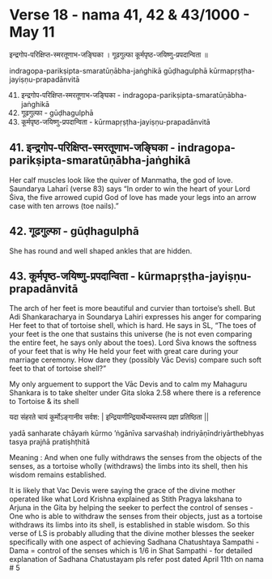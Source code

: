 # Verse 18 - nama 41, 42 & 43/1000 - May 11 

इन्द्रगोप-परिक्षिप्त-स्मरतूणाभ-जङ्घिका ।
गूढगुल्फा कूर्मपृष्ठ-जयिष्णु-प्रपदान्विता ॥

indragopa-parikṣipta-smaratūṇābha-jaṅghikā 
gūḍhagulphā kūrmapṛṣṭha-jayiṣṇu-prapadānvitā

41. इन्द्रगोप-परिक्षिप्त-स्मरतूणाभ-जङ्घिका  -  indragopa-parikṣipta-smaratūṇābha-jaṅghikā 
42. गूढगुल्फा  - gūḍhagulphā 
43. कूर्मपृष्ठ-जयिष्णु-प्रपदान्विता - kūrmapṛṣṭha-jayiṣṇu-prapadānvitā

## 41. इन्द्रगोप-परिक्षिप्त-स्मरतूणाभ-जङ्घिका  -  indragopa-parikṣipta-smaratūṇābha-jaṅghikā

Her calf muscles look like the quiver of Manmatha, the god of love. Saundarya Laharī (verse 83) says “In order to win the heart of your Lord Śiva, the five arrowed cupid God of love has made your legs into an arrow case with ten arrows (toe nails).”

## 42. गूढगुल्फा  - gūḍhagulphā

She has round and well shaped ankles that are hidden.

## 43. कूर्मपृष्ठ-जयिष्णु-प्रपदान्विता - kūrmapṛṣṭha-jayiṣṇu-prapadānvitā

The arch of her feet is more beautiful and curvier than tortoise’s shell. But Adi Shankaracharya in Soundarya Lahiri expresses his anger for comparing Her feet to that of tortoise shell, which is hard. He says in SL,  “The toes of your feet is the one that sustains this universe (he is not even comparing the entire feet, he says only about the toes). Lord Śiva knows the softness of your feet that is why He held your feet with great care during your marriage ceremony. How dare they (possibly Vāc Devis) compare such soft feet to that of tortoise shell?” 

My only arguement to support the Vāc Devis and to calm my Mahaguru Shankara is to take shelter under Gita sloka 2.58 where there is a reference to Tortoise & its shell 

यदा संहरते चायं कूर्मोऽङ्गानीव सर्वश: |
इन्द्रियाणीन्द्रियार्थेभ्यस्तस्य प्रज्ञा प्रतिष्ठिता ||

yadā sanharate chāyaṁ kūrmo ’ṅgānīva sarvaśhaḥ
indriyāṇīndriyārthebhyas tasya prajñā pratiṣhṭhitā

Meaning : And when one fully withdraws the senses from the objects of the senses, as a tortoise wholly (withdraws) the limbs into its shell, then his wisdom remains established.

It is likely that Vac Devis were saying the grace of the divine mother operated like what Lord Krishna explained as Stith Pragya lakshana to Arjuna in the Gita by helping the seeker to perfect the control of senses - One who is able to withdraw the senses from their objects, just as a tortoise withdraws its limbs into its shell, is established in stable wisdom.  So this verse of LS is probably alluding that the divine mother blesses the seeker specifically with one aspect of achieving Sadhana Chatushtaya Sampathi - Dama = control of the senses which is 1/6 in Shat Sampathi - for detailed explanation of Sadhana Chatustayam pls refer post dated April 11th on nama # 5 

